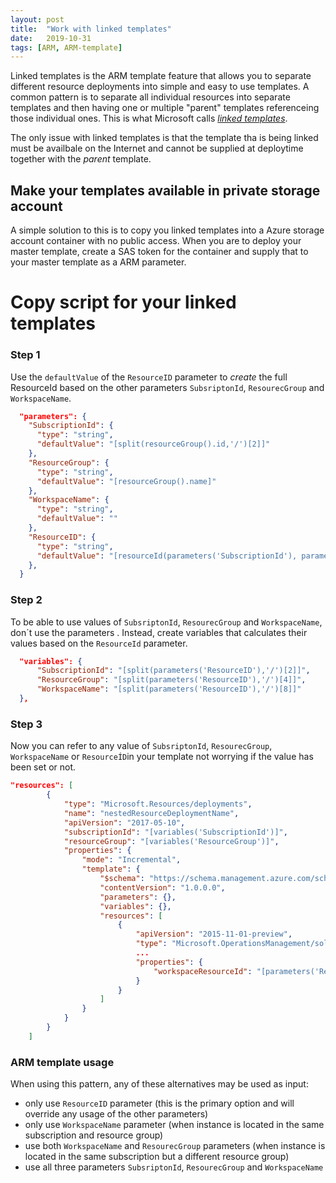 ```yaml
---
layout: post
title:  "Work with linked templates"
date:   2019-10-31
tags: [ARM, ARM-template]
---
```

Linked templates is the ARM template feature that allows you to separate different resource deployments into simple and easy to use templates. A common pattern is to separate all individual resources into separate templates and then having one or multiple "parent" templates referenceing those individual ones. This is what Microsoft calls [_linked templates_](https://docs.microsoft.com/en-us/azure/azure-resource-manager/resource-group-linked-templates#external-template).


The only issue with linked templates is that the template tha is being linked must be availbale on the Internet and cannot be supplied at deploytime together with the _parent_ template. 

## Make your templates available in private storage account
A simple solution to this is to copy you linked templates into a Azure storage account container with no public access. When you are to deploy your master template, create a SAS token for the container and supply that to your master template as a ARM parameter. 

# Copy script for your linked templates


### Step 1
Use the `defaultValue` of the `ResourceID` parameter to _create_ the full ResourceId based on the other parameters `SubsriptonId`, `ResourecGroup` and `WorkspaceName`. 

```json
  "parameters": {
    "SubscriptionId": {
      "type": "string",
      "defaultValue": "[split(resourceGroup().id,'/')[2]]"
    },
    "ResourceGroup": {
      "type": "string",
      "defaultValue": "[resourceGroup().name]"
    },
    "WorkspaceName": {
      "type": "string",
      "defaultValue": ""
    },
    "ResourceID": {
      "type": "string",
      "defaultValue": "[resourceId(parameters('SubscriptionId'), parameters('ResourceGroup'), 'Microsoft.OperationalInsights/workspaces', parameters('WorkspaceName'))]"
    },
  }
```

### Step 2
To be able to use values of `SubsriptonId`, `ResourecGroup` and `WorkspaceName`, don´t use the parameters . Instead, create variables that calculates their values based on the `ResourceId` parameter.

```json
  "variables": {
      "SubscriptionId": "[split(parameters('ResourceID'),'/')[2]]",
      "ResourceGroup": "[split(parameters('ResourceID'),'/')[4]]",
      "WorkspaceName": "[split(parameters('ResourceID'),'/')[8]]"
  },
```

### Step 3
Now you can refer to any value of `SubsriptonId`, `ResourecGroup`, `WorkspaceName` or `ResourceÍD`in your template not worrying if the value has been set or not.


```json
"resources": [
        {
            "type": "Microsoft.Resources/deployments",
            "name": "nestedResourceDeploymentName",
            "apiVersion": "2017-05-10",
            "subscriptionId": "[variables('SubscriptionId')]",
            "resourceGroup": "[variables('ResourceGroup')]",
            "properties": {
                "mode": "Incremental",
                "template": {
                    "$schema": "https://schema.management.azure.com/schemas/2015-01-01/deploymentTemplate.json#",
                    "contentVersion": "1.0.0.0",
                    "parameters": {},
                    "variables": {},
                    "resources": [
                        {
                            "apiVersion": "2015-11-01-preview",
                            "type": "Microsoft.OperationsManagement/solutions",
                            ...
                            "properties": {
                                "workspaceResourceId": "[parameters('ResourceID')]"
                            }
                        }
                    ]
                }
            }
        }
    ]
```

### ARM template usage

When using this pattern, any of these alternatives may be used as input:
* only use `ResourceID` parameter (this is the primary option and will override any usage of the other parameters)
* only use `WorkspaceName` parameter (when instance is located in the same subscription and resource group)
* use both `WorkspaceName` and `ResourecGroup` parameters (when instance is located in the same subscription but a different resource group)
* use all three parameters `SubsriptonId`, `ResourecGroup` and `WorkspaceName`